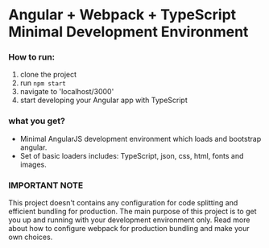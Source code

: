 # Angular + Webpack + TypeScript Minimal Development Environment

### How to run:
1. clone the project
2. run `npm start`
4. navigate to 'localhost/3000'
5. start developing your Angular app with TypeScript 

### what you get?
- Minimal AngularJS development environment which
  loads and bootstrap angular.
- Set of basic loaders includes: TypeScript, json, css, html, fonts and images.  


### IMPORTANT NOTE
This project doesn't contains any configuration for code splitting and efficient bundling
for production.
The main purpose of this project is to get you up and running with your development environment only.
Read more about how to configure webpack for production bundling and make your own choices.
  